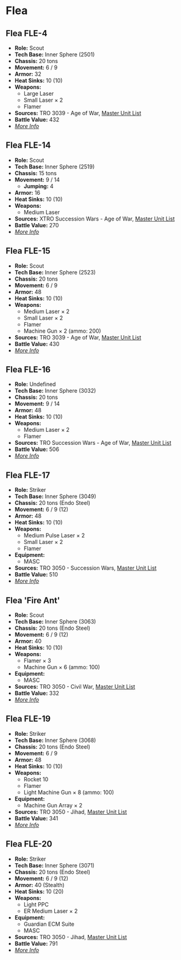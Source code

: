# Flea
## Flea FLE-4
- **Role:** Scout
- **Tech Base:** Inner Sphere (2501)
- **Chassis:** 20 tons
- **Movement:** 6 / 9
- **Armor:** 32
- **Heat Sinks:** 10 (10)
- **Weapons:**
  - Large Laser
  - Small Laser × 2
  - Flamer
- **Sources:** TRO 3039 - Age of War, [Master Unit List](http://masterunitlist.info/Unit/Details/1140/flea-fle-4)
- **Battle Value:** 432
- [*More Info*](flea/flea_fle-4.md)

## Flea FLE-14
- **Role:** Scout
- **Tech Base:** Inner Sphere (2519)
- **Chassis:** 15 tons
- **Movement:** 9 / 14
  - **Jumping:** 4
- **Armor:** 16
- **Heat Sinks:** 10 (10)
- **Weapons:**
  - Medium Laser
- **Sources:** XTRO Succession Wars - Age of War, [Master Unit List](http://masterunitlist.info/Unit/Details/5769/flea-fle-14)
- **Battle Value:** 270
- [*More Info*](flea/flea_fle-14.md)

## Flea FLE-15
- **Role:** Scout
- **Tech Base:** Inner Sphere (2523)
- **Chassis:** 20 tons
- **Movement:** 6 / 9
- **Armor:** 48
- **Heat Sinks:** 10 (10)
- **Weapons:**
  - Medium Laser × 2
  - Small Laser × 2
  - Flamer
  - Machine Gun × 2 (ammo: 200)
- **Sources:** TRO 3039 - Age of War, [Master Unit List](http://masterunitlist.info/Unit/Details/1136/flea-fle-15)
- **Battle Value:** 430
- [*More Info*](flea/flea_fle-15.md)

## Flea FLE-16
- **Role:** Undefined
- **Tech Base:** Inner Sphere (3032)
- **Chassis:** 20 tons
- **Movement:** 9 / 14
- **Armor:** 48
- **Heat Sinks:** 10 (10)
- **Weapons:**
  - Medium Laser × 2
  - Flamer
- **Sources:** TRO Succession Wars - Age of War, [Master Unit List](http://masterunitlist.info/Unit/Details/7427/flea-fle-16)
- **Battle Value:** 506
- [*More Info*](flea/flea_fle-16.md)

## Flea FLE-17
- **Role:** Striker
- **Tech Base:** Inner Sphere (3049)
- **Chassis:** 20 tons (Endo Steel)
- **Movement:** 6 / 9 (12)
- **Armor:** 48
- **Heat Sinks:** 10 (10)
- **Weapons:**
  - Medium Pulse Laser × 2
  - Small Laser × 2
  - Flamer
- **Equipment:**
  - MASC
- **Sources:** TRO 3050 - Succession Wars, [Master Unit List](http://masterunitlist.info/Unit/Details/1137/flea-fle-17)
- **Battle Value:** 510
- [*More Info*](flea/flea_fle-17.md)

## Flea 'Fire Ant'
- **Role:** Scout
- **Tech Base:** Inner Sphere (3063)
- **Chassis:** 20 tons (Endo Steel)
- **Movement:** 6 / 9 (12)
- **Armor:** 40
- **Heat Sinks:** 10 (10)
- **Weapons:**
  - Flamer × 3
  - Machine Gun × 6 (ammo: 100)
- **Equipment:**
  - MASC
- **Sources:** TRO 3050 - Civil War, [Master Unit List](http://masterunitlist.info/Unit/Details/1135/flea-fire-ant)
- **Battle Value:** 332
- [*More Info*](flea/flea_'fire_ant'.md)

## Flea FLE-19
- **Role:** Striker
- **Tech Base:** Inner Sphere (3068)
- **Chassis:** 20 tons (Endo Steel)
- **Movement:** 6 / 9
- **Armor:** 48
- **Heat Sinks:** 10 (10)
- **Weapons:**
  - Rocket 10
  - Flamer
  - Light Machine Gun × 8 (ammo: 100)
- **Equipment:**
  - Machine Gun Array × 2
- **Sources:** TRO 3050 - Jihad, [Master Unit List](http://masterunitlist.info/Unit/Details/1138/flea-fle-19)
- **Battle Value:** 341
- [*More Info*](flea/flea_fle-19.md)

## Flea FLE-20
- **Role:** Striker
- **Tech Base:** Inner Sphere (3071)
- **Chassis:** 20 tons (Endo Steel)
- **Movement:** 6 / 9 (12)
- **Armor:** 40 (Stealth)
- **Heat Sinks:** 10 (20)
- **Weapons:**
  - Light PPC
  - ER Medium Laser × 2
- **Equipment:**
  - Guardian ECM Suite
  - MASC
- **Sources:** TRO 3050 - Jihad, [Master Unit List](http://masterunitlist.info/Unit/Details/1139/flea-fle-20)
- **Battle Value:** 791
- [*More Info*](flea/flea_fle-20.md)

